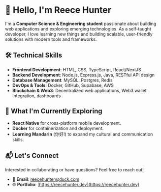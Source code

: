 # 👋 Hello, I'm Reece Hunter

I'm a **Computer Science & Engineering student** passionate about building web applications and exploring emerging technologies. As a self-taught developer, I love learning new things and building scalable, user-friendly solutions with modern tools and frameworks.

## 🛠️ Technical Skills
- **Frontend Development**: HTML, CSS, TypeScript, React/NextJS
- **Backend Development**: Node.js, Express.js, Java, RESTful API design
- **Database Management**: MySQL, Postgres, Redis
- **DevOps & Tools**: Docker, GitHub, Supabase, AWS
- **Blockchain & Web3**: Decentralized web applications, Web3 wallet integration, dashboards

## 🌱 What I'm Currently Exploring
- **React Native** for cross-platform mobile development.
- **Docker** for containerization and deployment.
- **Learning Mandarin** (你好!) to expand my cultural and communication skills.

## 📬 Let's Connect
Interested in collaborating or have questions? Feel free to reach out!
- 📧 **Email**: [reecehunter@duck.com](mailto:reecehunter@duck.com)  
- 🌐 **Portfolio**: [https://reecehunter.dev](https://reecehunter.dev)  
